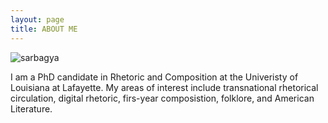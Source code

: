 ```yaml
---
layout: page
title: ABOUT ME
---
```


![sarbagya](https://user-images.githubusercontent.com/59418640/234461800-d8cc4e24-10e4-4cb5-8434-6e10dc51e7ec.png)

I am a PhD candidate in Rhetoric and Composition at the Univeristy of Louisiana at Lafayette. My areas of interest include transnational rhetorical circulation, digital rhetoric, firs-year composistion, folklore, and American Literature. 
